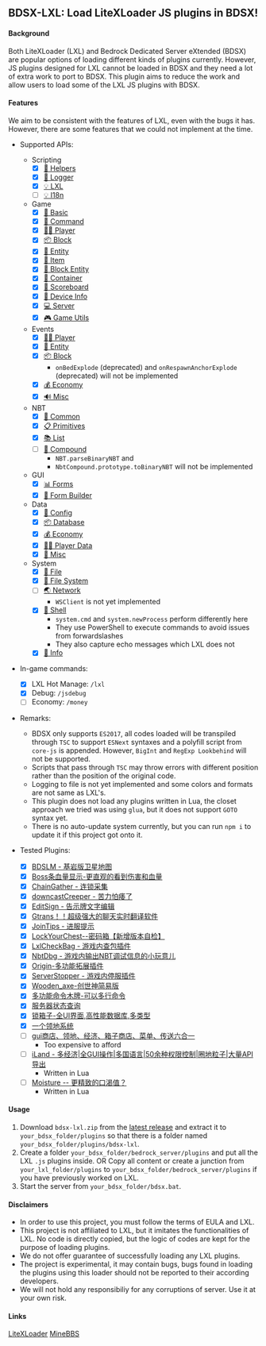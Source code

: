 
## BDSX-LXL: Load LiteXLoader JS plugins in BDSX!

#### Background
Both LiteXLoader (LXL) and Bedrock Dedicated Server eXtended (BDSX) are popular options of loading different kinds of plugins currently. However, JS plugins designed for LXL cannot be loaded in BDSX and they need a lot of extra work to port to BDSX. This plugin aims to reduce the work and allow users to load some of the LXL JS plugins with BDSX.

#### Features
We aim to be consistent with the features of LXL, even with the bugs it has. However, there are some features that we could not implement at the time.

- Supported APIs:
    - Scripting
        - [x] [💼 Helpers](https://lxl.litebds.com/#/zh_CN/Development/ScriptAPI/ScriptHelp)
        - [x] [📅 Logger](https://lxl.litebds.com/#/zh_CN/Development/ScriptAPI/Logger)
        - [x] [💡 LXL](https://lxl.litebds.com/#/zh_CN/Development/ScriptAPI/Lxl)
        - [ ] [💡 I18n](https://lxl.litebds.com/#/zh_CN/Development/ScriptAPI/i18n)
    - Game
        - [x] [🎨 Basic](https://lxl.litebds.com/#/zh_CN/Development/GameAPI/Basic)
        - [x] [🎯 Command](https://lxl.litebds.com/#/zh_CN/Development/GameAPI/Command)
        - [x] [🏃‍♂️ Player](https://lxl.litebds.com/#/zh_CN/Development/GameAPI/Player)
        - [x] [📦 Block](https://lxl.litebds.com/#/zh_CN/Development/GameAPI/Block)
        - [x] [🎈 Entity](https://lxl.litebds.com/#/zh_CN/Development/GameAPI/Entity)
        - [x] [🧰 Item](https://lxl.litebds.com/#/zh_CN/Development/GameAPI/Item)
        - [x] [📮 Block Entity](https://lxl.litebds.com/#/zh_CN/Development/GameAPI/BlockEntity)
        - [x] [👜 Container](https://lxl.litebds.com/#/zh_CN/Development/GameAPI/Container)
        - [x] [📝 Scoreboard](https://lxl.litebds.com/#/zh_CN/Development/GameAPI/ScoreBoard)
        - [x] [📱 Device Info](https://lxl.litebds.com/#/zh_CN/Development/GameAPI/Device)
        - [x] [💻 Server](https://lxl.litebds.com/#/zh_CN/Development/GameAPI/Server)
        - [x] [🎮 Game Utils](https://lxl.litebds.com/#/zh_CN/Development/GameAPI/GameUtils)
    - Events
        - [x] [🏃‍♂️ Player](https://lxl.litebds.com/#/zh_CN/Development/EventAPI/PlayerEvents)
        - [x] [🎈 Entity](https://lxl.litebds.com/#/zh_CN/Development/EventAPI/EntityEvents)
        - [x] [📦 Block](https://lxl.litebds.com/#/zh_CN/Development/EventAPI/BlockEvents)
            - `onBedExplode` (deprecated) and `onRespawnAnchorExplode` (deprecated) will not be implemented
        - [x] [💰 Economy](https://lxl.litebds.com/#/zh_CN/Development/EventAPI/EconomicEvents)
        - [x] [🔊 Misc](https://lxl.litebds.com/#/zh_CN/Development/EventAPI/OtherEvents)
    - NBT
        - [x] [🥽 Common](https://lxl.litebds.com/#/zh_CN/Development/NbtAPI/NBT)
        - [x] [📋 Primitives](https://lxl.litebds.com/#/zh_CN/Development/NbtAPI/NBTValue)
        - [x] [📚 List](https://lxl.litebds.com/#/zh_CN/Development/NbtAPI/NBTList)
        - [ ] [📒 Compound](https://lxl.litebds.com/#/zh_CN/Development/NbtAPI/NBTCompound)
            - `NBT.parseBinaryNBT` and
            - `NbtCompound.prototype.toBinaryNBT` will not be implemented
    - GUI
        - [x] [📊 Forms](https://lxl.litebds.com/#/zh_CN/Development/GuiAPI/Form)
        - [x] [📰 Form Builder](https://lxl.litebds.com/#/zh_CN/Development/GuiAPI/FormBuilder)
    - Data
        - [x] [🔨 Config](https://lxl.litebds.com/#/zh_CN/Development/DataAPI/ConfigFile)
        - [x] [📦 Database](https://lxl.litebds.com/#/zh_CN/Development/DataAPI/DataBase)
        - [x] [💰 Economy](https://lxl.litebds.com/#/zh_CN/Development/DataAPI/Economy)
        - [x] [🏃‍♂️ Player Data](https://lxl.litebds.com/#/zh_CN/Development/DataAPI/PlayerData)
        - [x] [🧰 Misc](https://lxl.litebds.com/#/zh_CN/Development/DataAPI/OtherData)
    - System
        - [x] [📝 File](https://lxl.litebds.com/#/zh_CN/Development/SystemAPI/File)
        - [x] [📂 File System](https://lxl.litebds.com/#/zh_CN/Development/SystemAPI/FileSystem)
        - [ ] [🌏 Network](https://lxl.litebds.com/#/zh_CN/Development/SystemAPI/Network)
            -  `WSClient` is not yet implemented
        - [x] [📡 Shell](https://lxl.litebds.com/#/zh_CN/Development/SystemAPI/SystemCall)
            - `system.cmd` and `system.newProcess` perform differently here
            - They use PowerShell to execute commands to avoid issues from forwardslashes
            - They also capture echo messages which LXL does not
        - [x] [📜 Info](https://lxl.litebds.com/#/zh_CN/Development/SystemAPI/SystemInfo)
                  
- In-game commands:
    - [x] LXL Hot Manage: `/lxl`
    - [x] Debug: `/jsdebug`
    - [ ] Economy: `/money`

- Remarks:
    - BDSX only supports `ES2017`, all codes loaded will be transpiled through `TSC` to support `ESNext` syntaxes and a polyfill script from `core-js` is appended. However, `BigInt` and `RegExp Lookbehind` will not be supported.
    - Scripts that pass through `TSC` may throw errors with different position rather than the position of the original code.
    - Logging to file is not yet implemented and some colors and formats are not same as LXL's.
    - This plugin does not load any plugins written in Lua, the closet approach we tried was using `glua`, but it does not support `GOTO` syntax yet.
    - There is no auto-update system currently, but you can run `npm i` to update it if this project got onto it.

- Tested Plugins:
    - [x] [BDSLM - 基岩版卫星地图](https://www.minebbs.com/resources/bdslm.3484/)
    - [x] [Boss条血量显示-更直观的看到伤害和血量](https://www.minebbs.com/resources/boss.2958/)
    - [x] [ChainGather - 连锁采集](https://www.minebbs.com/resources/chaingather.3413/)
    - [x] [downcastCreeper - 苦力怕痿了](https://www.minebbs.com/resources/downcastcreeper.3163/)
    - [x] [EditSign - 告示牌文字编辑](https://www.minebbs.com/resources/editsign.2919/)
    - [x] [Gtrans！！超级强大的聊天实时翻译软件](https://www.minebbs.com/resources/gtrans.2929/)
    - [x] [JoinTips - 进服提示](https://www.minebbs.com/resources/jointips.2985/)
    - [x] [LockYourChest--密码箱【新增版本自检】](https://www.minebbs.com/resources/lxlcheckbag.2908/)
    - [x] [LxlCheckBag - 游戏内查包插件](https://www.minebbs.com/resources/lockyourchest.2989/)
    - [x] [NbtDbg - 游戏内输出NBT调试信息的小玩意儿](https://www.minebbs.com/resources/nbtdbg-nbt.2754/)
    - [x] [Origin-多功能拓展插件](https://www.minebbs.com/resources/origin.3315/)
    - [x] [ServerStopper - 游戏内停服插件](https://www.minebbs.com/resources/serverstopper.2729/)
    - [x] [Wooden_axe-创世神简易版](https://www.minebbs.com/resources/wooden_axe.2720/)
    - [x] [多功能命令木牌-可以多行命令](https://www.minebbs.com/resources/2944/)
    - [x] [服务器状态查询](https://www.minebbs.com/resources/3509/)
    - [x] [锁箱子-全UI界面,高性能数据库,多类型](https://www.minebbs.com/resources/ui.2935/)
    - [x] [一个领地系统](https://www.minebbs.com/resources/2937/)
    - [ ] [gui商店、领地、经济、箱子商店、菜单、传送六合一](https://www.minebbs.com/resources/gui-_-_-_-_-_.2881/)
        - Too expensive to afford
    - [ ] [iLand - 多经济|全GUI操作|多国语言|50余种权限控制|圈地粒子|大量API导出](https://www.minebbs.com/resources/iland-gui-50-api.2162/)
        - Written in Lua
    - [ ] [Moisture -- 更精致的口渴值？](https://www.minebbs.com/resources/moisture.2734/)
        - Written in Lua

#### Usage
1. Download `bdsx-lxl.zip` from the [latest release](https://github.com/Rjlintkh/bdsx-lxl/releases/latest) and extract it to `your_bdsx_folder/plugins` so that there is a folder named `your_bdsx_folder/plugins/bdsx-lxl`.
2. Create a folder `your_bdsx_folder/bedrock_server/plugins` and put all the LXL `.js` plugins inside.
OR
Copy all content or create a junction from `your_lxl_folder/plugins` to `your_bdsx_folder/bedrock_server/plugins` if you have previously worked on LXL.
1. Start the server from `your_bdsx_folder/bdsx.bat`.

#### Disclaimers
- In order to use this project, you must follow the terms of EULA and LXL.
- This project is not affiliated to LXL, but it imitates the functionalities of LXL. No code is directly copied, but the logic of codes are kept for the purpose of loading plugins.
- We do not offer guarantee of successfully loading any LXL plugins.
- The project is experimental, it may contain bugs, bugs found in loading the plugins using this loader should not be reported to their according developers.
- We will not hold any responsibiliy for any corruptions of server. Use it at your own risk.

#### Links
[LiteXLoader](https://github.com/LiteLDev/LiteXLoader)
[MineBBS](https://www.minebbs.com/resources/?prefix_id=67)